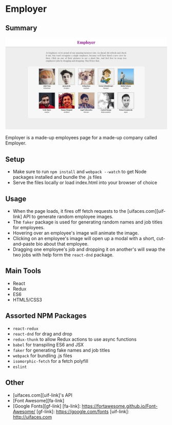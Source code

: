 # Employer

## Summary

![image](assets/employer-screenshot.png)

Employer is a made-up employees page for a made-up company called Employer.


## Setup
* Make sure to run `npm install` and `webpack --watch` to get Node packages installed and bundle the .js files
* Serve the files locally or load index.html into your browser of choice

## Usage
* When the page loads, it fires off fetch requests to the [uifaces.com][uif-link] API to generate random employee images.
* The `faker` package is used for generating random names and job titles for employees.
* Hovering over an employee's image will animate the image.
* Clicking on an employee's image will open up a modal with a short, cut-and-paste bio about that employee.
* Dragging one employee's job and dropping it on another's will swap the two jobs with help form the `react-dnd` package.

## Main Tools
* React
* Redux
* ES6
* HTML5/CSS3

## Assorted NPM Packages

* `react-redux`
* `react-dnd` for drag and drop
* `redux-thunk` to allow Redux actions to use async functions
* `babel` for transpiling ES6 and JSX
* `faker` for generating fake names and job titles
* `webpack` for bundling .js files
* `isomorphic-fetch` for a fetch polyfill
* `eslint`

## Other
* [uifaces.com][uif-link]'s API
* [Font Awesome][fa-link]
* [Google Fonts][gf-link]
[fa-link]: https://fortawesome.github.io/Font-Awesome/
[gf-link]: https://google.com/fonts
[uif-link]: http://uifaces.com
